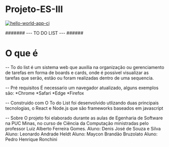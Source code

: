 # Projeto-ES-III
[![hello-world-app-ci](https://github.com/Leooh99/Projeto-ES-III/actions/workflows/ci.yml/badge.svg)](https://github.com/Leooh99/Projeto-ES-III/actions/workflows/ci.yml)

####### --- TO DO LIST --- ######

# O que é 
-- To do list é um sistema web que auxilia na organização ou gerenciamento de tarefas em forma de boards e cards, onde é possivel visualizar as tarefas que serão, estão ou foram realizadas dentro de uma sequencia.

-- Pré requisitos 
É necessario um navegador atualizado, alguns exemplos são:
*Chrome
*Safari
*Edge
*Firefox

-- Construido com 
O To do List foi desenvolvido utlizando duas principais tecnologias, o React e Node.js que são frameworks baseados em javascript

-- Sobre
O projeto foi elaborado durante as aulas de Egenharia de Software na PUC Minas, no curso de Ciência da Computação ministradas pelo professor Luiz Alberto Ferreira Gomes.
Aluno: Denis José de Souza e Silva
Aluno: Leonardo Andrade Heldt
Aluno: Maycon Brandão Bruzolato
Aluno: Pedro Henrique Ronchini
